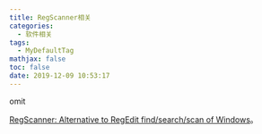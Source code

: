 ```yaml
---
title: RegScanner相关
categories:
  - 软件相关
tags:
  - MyDefaultTag
mathjax: false
toc: false
date: 2019-12-09 10:53:17
---
```

omit
<!--more-->

[RegScanner: Alternative to RegEdit find/search/scan of Windows](https://nirsoft.net/utils/regscanner.html)。 
